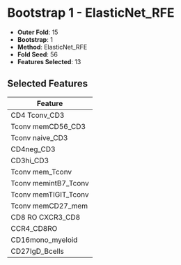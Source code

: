 # Bootstrap 1 - ElasticNet_RFE

- **Outer Fold**: 15
- **Bootstrap**: 1
- **Method**: ElasticNet_RFE
- **Fold Seed**: 56
- **Features Selected**: 13

## Selected Features

| Feature |
|---------|
| CD4 Tconv_CD3 |
| Tconv memCD56_CD3 |
| Tconv naive_CD3 |
| CD4neg_CD3 |
| CD3hi_CD3 |
| Tconv mem_Tconv |
| Tconv memintB7_Tconv |
| Tconv memTIGIT_Tconv |
| Tconv memCD27_mem |
| CD8 RO CXCR3_CD8 |
| CCR4_CD8RO |
| CD16mono_myeloid |
| CD27IgD_Bcells |
